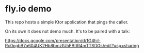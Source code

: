 # fly.io demo

This repo hosts a simple Ktor application that pings the caller. 

On its own it does not demo much. It's to be paired with a talk:

https://docs.google.com/presentation/d/1G4hil-Rc0ngbB7q604UK2Hb8bmzfUhFBttR4mTTSDGs/edit?usp=sharing
